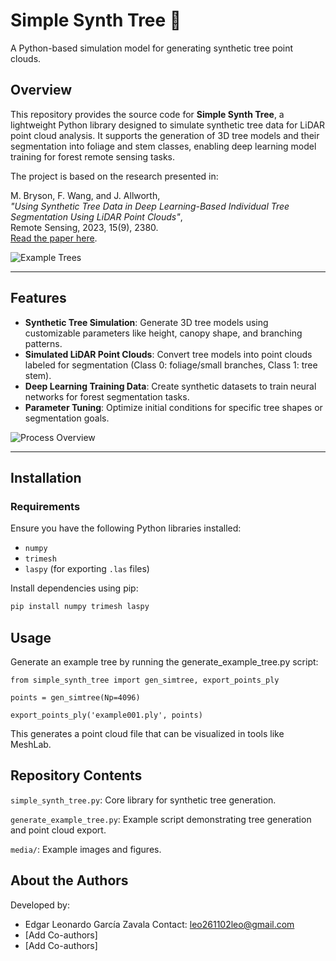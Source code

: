 # Simple Synth Tree 🌳

A Python-based simulation model for generating synthetic tree point clouds.

## Overview

This repository provides the source code for **Simple Synth Tree**, a lightweight Python library designed to simulate synthetic tree data for LiDAR point cloud analysis. It supports the generation of 3D tree models and their segmentation into foliage and stem classes, enabling deep learning model training for forest remote sensing tasks.

The project is based on the research presented in:

M. Bryson, F. Wang, and J. Allworth,  
*"Using Synthetic Tree Data in Deep Learning-Based Individual Tree Segmentation Using LiDAR Point Clouds"*,  
Remote Sensing, 2023, 15(9), 2380.  
[Read the paper here](https://www.mdpi.com/2072-4292/15/9/2380).

![Example Trees](media/example_trees.png)

---

## Features

- **Synthetic Tree Simulation**: Generate 3D tree models using customizable parameters like height, canopy shape, and branching patterns.  
- **Simulated LiDAR Point Clouds**: Convert tree models into point clouds labeled for segmentation (Class 0: foliage/small branches, Class 1: tree stem).  
- **Deep Learning Training Data**: Create synthetic datasets to train neural networks for forest segmentation tasks.  
- **Parameter Tuning**: Optimize initial conditions for specific tree shapes or segmentation goals.  

![Process Overview](media/process.png)

---

## Installation

### Requirements

Ensure you have the following Python libraries installed:  
- `numpy`  
- `trimesh`  
- `laspy` (for exporting `.las` files)  

Install dependencies using pip:  
```bash
pip install numpy trimesh laspy
```

## Usage
Generate an example tree by running the generate_example_tree.py script:

```
from simple_synth_tree import gen_simtree, export_points_ply

points = gen_simtree(Np=4096)

export_points_ply('example001.ply', points)
```

This generates a point cloud file that can be visualized in tools like MeshLab.

## Repository Contents

`simple_synth_tree.py`: Core library for synthetic tree generation.

`generate_example_tree.py`: Example script demonstrating tree generation and point cloud export.

`media/`: Example images and figures.

## About the Authors

Developed by:

* Edgar Leonardo García Zavala
  Contact: leo261102leo@gmail.com
* [Add Co-authors]
* [Add Co-authors]
